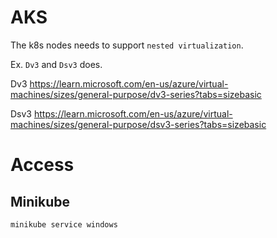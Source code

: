 # AKS

The k8s nodes needs to support `nested virtualization`.

Ex. `Dv3` and `Dsv3` does.

Dv3
https://learn.microsoft.com/en-us/azure/virtual-machines/sizes/general-purpose/dv3-series?tabs=sizebasic

Dsv3
https://learn.microsoft.com/en-us/azure/virtual-machines/sizes/general-purpose/dsv3-series?tabs=sizebasic

# Access

## Minikube

```bash
minikube service windows
```

